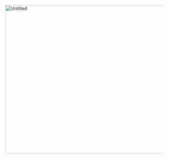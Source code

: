 
<a data-flickr-embed="true" href="https://www.flickr.com/photos/197661703@N05/53090791169/in/dateposted-public/" title="Untitled"><img src="https://live.staticflickr.com/65535/53090791169_ca3582dfcc_o.png" width="791" height="471" alt="Untitled"/></a><script async src="//embedr.flickr.com/assets/client-code.js" charset="utf-8"></script>
